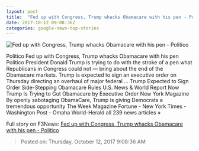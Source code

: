 ```yaml
---
layout: post
title:  "Fed up with Congress, Trump whacks Obamacare with his pen - Politico"
date: 2017-10-12 09:08:36Z
categories: google-news-top-stories
---
```


![Fed up with Congress, Trump whacks Obamacare with his pen - Politico](http://static.politico.com/3f/14/3b3a6e95468382940fd209ceaa0b/trump-sign-order-gty.jpg)

Politico Fed up with Congress, Trump whacks Obamacare with his pen Politico President Donald Trump is trying to do with the stroke of a pen what Republicans in Congress could not — bring about the end of the Obamacare markets. Trump is expected to sign an executive order on Thursday directing an overhaul of major federal ... Trump Expected to Sign Order Side-Stepping Obamacare Rules U.S. News & World Report Now Trump Is Trying to Gut Obamacare by Executive Order New York Magazine By openly sabotaging ObamaCare, Trump is giving Democrats a tremendous opportunity The Week Magazine Fortune - New York Times - Washington Post - Omaha World-Herald all 239 news articles »


Full story on F3News: [Fed up with Congress, Trump whacks Obamacare with his pen - Politico](http://www.f3nws.com/n/MKCWEE)

> Posted on: Thursday, October 12, 2017 9:08:36 AM
